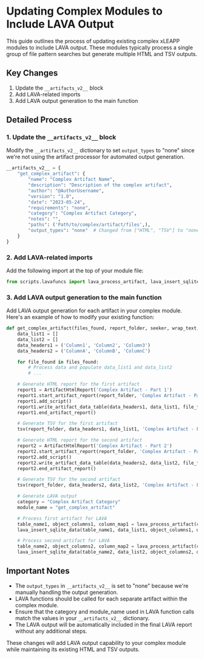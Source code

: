 # Updating Complex Modules to Include LAVA Output

This guide outlines the process of updating existing complex xLEAPP modules to include LAVA output. These modules typically process a single group of file pattern searches but generate multiple HTML and TSV outputs.

## Key Changes

1. Update the `__artifacts_v2__` block
2. Add LAVA-related imports
3. Add LAVA output generation to the main function

## Detailed Process

### 1. Update the `__artifacts_v2__` block

Modify the `__artifacts_v2__` dictionary to set `output_types` to "none" since we're not using the artifact processor for automated output generation.

```python
__artifacts_v2__ = {
    "get_complex_artifact": {
        "name": "Complex Artifact Name",
        "description": "Description of the complex artifact",
        "author": "@AuthorUsername",
        "version": "1.0",
        "date": "2023-05-24",
        "requirements": "none",
        "category": "Complex Artifact Category",
        "notes": "",
        "paths": ('Path/to/complex/artifact/files',),
        "output_types": "none"  # Changed from ["HTML", "TSV"] to "none"
    }
}
```

### 2. Add LAVA-related imports

Add the following import at the top of your module file:

```python
from scripts.lavafuncs import lava_process_artifact, lava_insert_sqlite_data
```

### 3. Add LAVA output generation to the main function

Add LAVA output generation for each artifact in your complex module. Here's an example of how to modify your existing function:

```python
def get_complex_artifact(files_found, report_folder, seeker, wrap_text, timezone_offset):
    data_list1 = []
    data_list2 = []
    data_headers1 = ('Column1', 'Column2', 'Column3')
    data_headers2 = ('ColumnA', 'ColumnB', 'ColumnC')

    for file_found in files_found:
        # Process data and populate data_list1 and data_list2
        # ...

    # Generate HTML report for the first artifact
    report1 = ArtifactHtmlReport('Complex Artifact - Part 1')
    report1.start_artifact_report(report_folder, 'Complex Artifact - Part 1')
    report1.add_script()
    report1.write_artifact_data_table(data_headers1, data_list1, file_found)
    report1.end_artifact_report()

    # Generate TSV for the first artifact
    tsv(report_folder, data_headers1, data_list1, 'Complex Artifact - Part 1')

    # Generate HTML report for the second artifact
    report2 = ArtifactHtmlReport('Complex Artifact - Part 2')
    report2.start_artifact_report(report_folder, 'Complex Artifact - Part 2')
    report2.add_script()
    report2.write_artifact_data_table(data_headers2, data_list2, file_found)
    report2.end_artifact_report()

    # Generate TSV for the second artifact
    tsv(report_folder, data_headers2, data_list2, 'Complex Artifact - Part 2')

    # Generate LAVA output
    category = "Complex Artifact Category"
    module_name = "get_complex_artifact"

    # Process first artifact for LAVA
    table_name1, object_columns1, column_map1 = lava_process_artifact(category, module_name, 'Complex Artifact - Part 1', data_headers1, len(data_list1))
    lava_insert_sqlite_data(table_name1, data_list1, object_columns1, data_headers1, column_map1)

    # Process second artifact for LAVA
    table_name2, object_columns2, column_map2 = lava_process_artifact(category, module_name, 'Complex Artifact - Part 2', data_headers2, len(data_list2))
    lava_insert_sqlite_data(table_name2, data_list2, object_columns2, data_headers2, column_map2)
```

## Important Notes

- The `output_types` in `__artifacts_v2__` is set to "none" because we're manually handling the output generation.
- LAVA functions should be called for each separate artifact within the complex module.
- Ensure that the category and module_name used in LAVA function calls match the values in your `__artifacts_v2__` dictionary.
- The LAVA output will be automatically included in the final LAVA report without any additional steps.

These changes will add LAVA output capability to your complex module while maintaining its existing HTML and TSV outputs.
